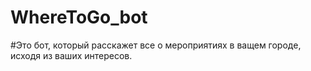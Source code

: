 # WhereToGo_bot

#Это бот, который расскажет все о мероприятиях в ващем городе, исходя из ваших интересов. 
